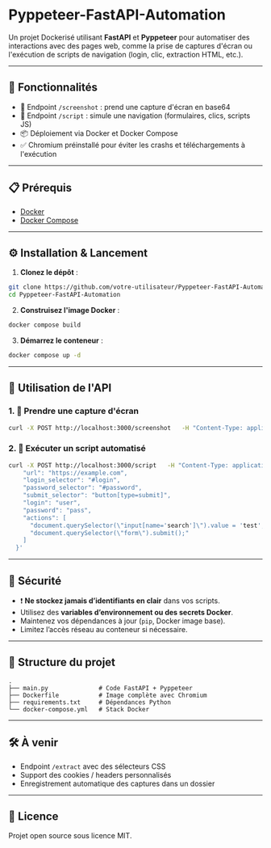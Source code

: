 # Pyppeteer-FastAPI-Automation

Un projet Dockerisé utilisant **FastAPI** et **Pyppeteer** pour automatiser des interactions avec des pages web, comme la prise de captures d'écran ou l'exécution de scripts de navigation (login, clic, extraction HTML, etc.).

---

## 🚀 Fonctionnalités

- 📸 Endpoint `/screenshot` : prend une capture d'écran en base64
- 🧠 Endpoint `/script` : simule une navigation (formulaires, clics, scripts JS)
- 📦 Déploiement via Docker et Docker Compose
- ✅ Chromium préinstallé pour éviter les crashs et téléchargements à l'exécution

---

## 📋 Prérequis

- [Docker](https://www.docker.com/)
- [Docker Compose](https://docs.docker.com/compose/)

---

## ⚙️ Installation & Lancement

1. **Clonez le dépôt** :

```bash
git clone https://github.com/votre-utilisateur/Pyppeteer-FastAPI-Automation.git
cd Pyppeteer-FastAPI-Automation
```

2. **Construisez l'image Docker** :

```bash
docker compose build
```

3. **Démarrez le conteneur** :

```bash
docker compose up -d
```

---

## 🔧 Utilisation de l'API

### 1. 📸 Prendre une capture d'écran

```bash
curl -X POST http://localhost:3000/screenshot   -H "Content-Type: application/json"   -d '{"url": "https://example.com"}'
```

### 2. 🤖 Exécuter un script automatisé

```bash
curl -X POST http://localhost:3000/script   -H "Content-Type: application/json"   -d '{
    "url": "https://example.com",
    "login_selector": "#login",
    "password_selector": "#password",
    "submit_selector": "button[type=submit]",
    "login": "user",
    "password": "pass",
    "actions": [
      "document.querySelector(\"input[name='search']\").value = 'test';",
      "document.querySelector(\"form\").submit();"
    ]
  }'
```

---

## 🔐 Sécurité

- ❗ **Ne stockez jamais d’identifiants en clair** dans vos scripts.
- Utilisez des **variables d’environnement ou des secrets Docker**.
- Maintenez vos dépendances à jour (`pip`, Docker image base).
- Limitez l’accès réseau au conteneur si nécessaire.

---

## 📁 Structure du projet

```
.
├── main.py              # Code FastAPI + Pyppeteer
├── Dockerfile           # Image complète avec Chromium
├── requirements.txt     # Dépendances Python
└── docker-compose.yml   # Stack Docker
```

---

## 🛠 À venir

- Endpoint `/extract` avec des sélecteurs CSS
- Support des cookies / headers personnalisés
- Enregistrement automatique des captures dans un dossier

---

## 📜 Licence

Projet open source sous licence MIT.